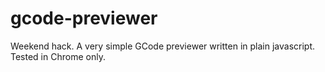 # gcode-previewer
Weekend hack. A very simple GCode previewer written in plain javascript. Tested in Chrome only.
